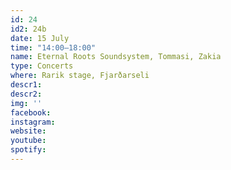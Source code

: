 ```yaml
---
id: 24
id2: 24b
date: 15 July
time: "14:00–18:00"
name: Eternal Roots Soundsystem, Tommasi, Zakia
type: Concerts
where: Rarik stage, Fjarðarseli
descr1: 
descr2: 
img: ''
facebook: 
instagram:  
website:
youtube: 
spotify:
---
```

